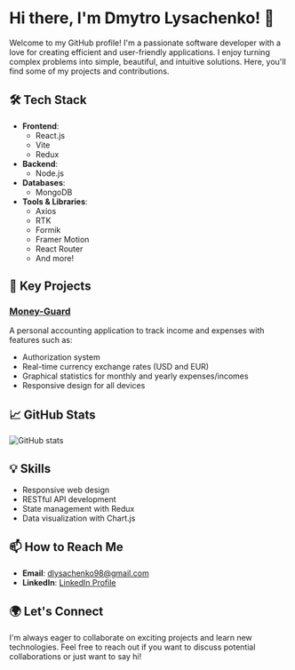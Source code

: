 
# Hi there, I'm Dmytro Lysachenko! 👋

Welcome to my GitHub profile! I'm a passionate software developer with a love for creating efficient and user-friendly applications. I enjoy turning complex problems into simple, beautiful, and intuitive solutions. Here, you'll find some of my projects and contributions.

## 🛠 Tech Stack

- **Frontend**: 
  - React.js
  - Vite
  - Redux
- **Backend**: 
  - Node.js
- **Databases**: 
  - MongoDB
- **Tools & Libraries**: 
  - Axios
  - RTK
  - Formik
  - Framer Motion
  - React Router
  - And more!

## 🌟 Key Projects

### [Money-Guard](https://github.com/your-username/money-guard)
A personal accounting application to track income and expenses with features such as:
- Authorization system
- Real-time currency exchange rates (USD and EUR)
- Graphical statistics for monthly and yearly expenses/incomes
- Responsive design for all devices

## 📈 GitHub Stats

![GitHub stats](https://github-readme-stats.vercel.app/api?username=DmytroLysachenko&show_icons=true&theme=radical)

## 💡 Skills

- Responsive web design
- RESTful API development
- State management with Redux
- Data visualization with Chart.js

## 📫 How to Reach Me

- **Email**: [dlysachenko98@gmail.com](mailto:dlysachenko98@gmail.com)
- **LinkedIn**: [LinkedIn Profile](https://www.linkedin.com/in/dmytro-lysachenko/)

## 🌍 Let's Connect

I'm always eager to collaborate on exciting projects and learn new technologies. Feel free to reach out if you want to discuss potential collaborations or just want to say hi!
